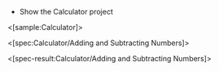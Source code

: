 <!--Title:Tutorial-->

* Show the Calculator project

<[sample:Calculator]>

<[spec:Calculator/Adding and Subtracting Numbers]>

<[spec-result:Calculator/Adding and Subtracting Numbers]>